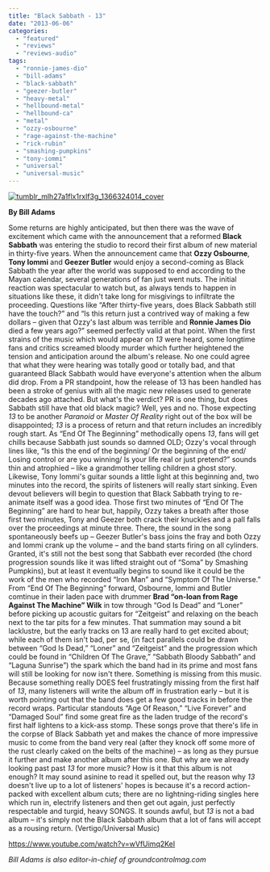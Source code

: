 ```yaml
---
title: "Black Sabbath - 13"
date: "2013-06-06"
categories: 
  - "featured"
  - "reviews"
  - "reviews-audio"
tags: 
  - "ronnie-james-dio"
  - "bill-adams"
  - "black-sabbath"
  - "geezer-butler"
  - "heavy-metal"
  - "hellbound-metal"
  - "hellbound-ca"
  - "metal"
  - "ozzy-osbourne"
  - "rage-against-the-machine"
  - "rick-rubin"
  - "smashing-pumpkins"
  - "tony-iommi"
  - "universal"
  - "universal-music"
---
```


[![tumblr_mlh27a1flx1rxlf3g_1366324014_cover](http://www.hellbound.ca/wp-content/uploads/2013/06/tumblr_mlh27a1flx1rxlf3g_1366324014_cover.jpg)](http://www.hellbound.ca/wp-content/uploads/2013/06/tumblr_mlh27a1flx1rxlf3g_1366324014_cover.jpg)

**By Bill Adams**

Some returns are highly anticipated, but then there was the wave of excitement which came with the announcement that a reformed **Black Sabbath** was entering the studio to record their first album of new material in thirty-five years. When the announcement came that **Ozzy Osbourne**, **Tony Iommi** and **Geezer Butler** would enjoy a second-coming as Black Sabbath the year after the world was supposed to end according to the Mayan calendar, several generations of fan just went nuts. The initial reaction was spectacular to watch but, as always tends to happen in situations like these, it didn't take long for misgivings to infiltrate the proceeding. Questions like “After thirty-five years, does Black Sabbath still have the touch?” and “Is this return just a contrived way of making a few dollars – given that Ozzy's last album was terrible and **Ronnie James Dio** died a few years ago?” seemed perfectly valid at that point. When the first strains of the music which would appear on _13_ were heard, some longtime fans and critics screamed bloody murder which further heightened the tension and anticipation around the album's release. No one could agree that what they were hearing was totally good or totally bad, and that guaranteed Black Sabbath would have everyone's attention when the album did drop. From a PR standpoint, how the release of 13 has been handled has been a stroke of genius with all the magic new releases used to generate decades ago attached. But what's the verdict? PR is one thing, but does Sabbath still have that old black magic? Well, yes and no. Those expecting _13_ to be another _Paranoid_ or _Master Of Reality_ right out of the box will be disappointed; _13_ is a process of return and that return includes an incredibly rough start. As “End Of The Beginning” methodically opens _13_, fans will get chills because Sabbath just sounds so damned OLD; Ozzy's vocal through lines like, “Is this the end of the beginning/ Or the beginning of the end/ Losing control or are you winning/ Is your life real or just pretend?” sounds thin and atrophied – like a grandmother telling children a ghost story. Likewise, Tony Iommi's guitar sounds a little light at this beginning and, two minutes into the record, the spirits of listeners will really start sinking. Even devout believers will begin to question that Black Sabbath trying to re-animate itself was a good idea. Those first two minutes of “End Of The Beginning” are hard to hear but, happily, Ozzy takes a breath after those first two minutes, Tony and Geezer both crack their knuckles and a pall falls over the proceedings at minute three. There, the sound in the song spontaneously beefs up – Geezer Butler's bass joins the fray and both Ozzy and Iommi crank up the volume – and the band starts firing on all cylinders. Granted, it's still not the best song that Sabbath ever recorded (the chord progression sounds like it was lifted straight out of “Soma” by Smashing Pumpkins), but at least it eventually begins to sound like it could be the work of the men who recorded “Iron Man” and “Symptom Of The Universe.” From “End Of The Beginning” forward, Osbourne, Iommi and Butler comtinue in their laden pace with drummer **Brad “on-loan from Rage Against The Machine” Wilk** in tow through “God Is Dead” and “Loner” before picking up acoustic guitars for “Zeitgeist” and relaxing on the beach next to the tar pits for a few minutes. That summation may sound a bit lacklustre, but the early tracks on 13 are really hard to get excited about; while each of them isn't bad, per se, (in fact parallels could be drawn between “God Is Dead,” “Loner” and “Zeitgeist” and the progression which could be found in “Children Of The Grave,” “Sabbath Bloody Sabbath” and “Laguna Sunrise”) the spark which the band had in its prime and most fans will still be looking for now isn't there. Something is missing from this music. Because something really DOES feel frustratingly missing from the first half of _13_, many listeners will write the album off in frustration early – but it is worth pointing out that the band does get a few good tracks in before the record wraps. Particular standouts “Age Of Reason,” “Live Forever” and “Damaged Soul” find some great fire as the laden trudge of the record's first half lightens to a kick-ass stomp. These songs prove that there's life in the corpse of Black Sabbath yet and makes the chance of more impressive music to come from the band very real (after they knock off some more of the rust clearly caked on the belts of the machine) – as long as they pursue it further and make another album after this one. But why are we already looking past past _13_ for more music? How is it that this album is not enough? It may sound asinine to read it spelled out, but the reason why _13_ doesn't live up to a lot of listeners' hopes is because it's a record action-packed with excellent album cuts; there are no lightning-riding singles here which run in, electrify listeners and then get out again, just perfectly respectable and turgid, heavy SONGS. It sounds awful, but _13_ is not a bad album – it's simply not the Black Sabbath album that a lot of fans will accept as a rousing return. (Vertigo/Universal Music)

https://www.youtube.com/watch?v=wVfUimq2KeI

_Bill Adams is also editor-in-chief of groundcontrolmag.com_
